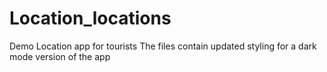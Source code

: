 # Location_locations
Demo Location app for tourists
The files contain updated styling for a dark mode version of the app
